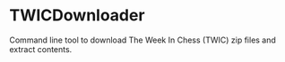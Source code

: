 # TWICDownloader
Command line tool to download The Week In Chess (TWIC) zip files and extract contents.
